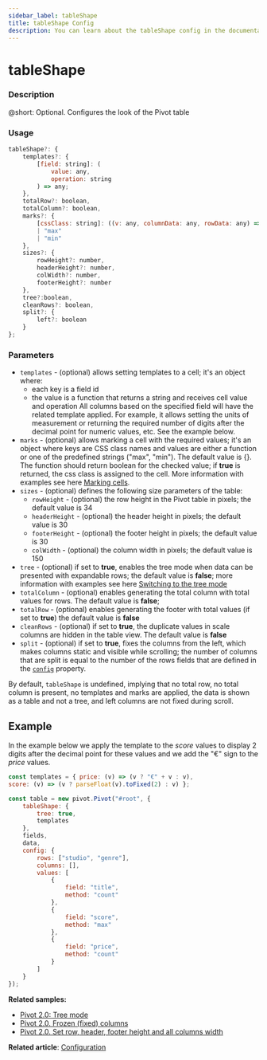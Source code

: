 ```yaml
---
sidebar_label: tableShape
title: tableShape Config
description: You can learn about the tableShape config in the documentation of the DHTMLX JavaScript Pivot library. Browse developer guides and API reference, try out code examples and live demos, and download a free 30-day evaluation version of DHTMLX Pivot.
---
```


# tableShape

### Description

@short: Optional. Configures the look of the Pivot table 

### Usage

~~~jsx
tableShape?: {
    templates?: {
        [field: string]: (
            value: any,
            operation: string
        ) => any;
    },
    totalRow?: boolean,
    totalColumn?: boolean,
    marks?: {
        [cssClass: string]: ((v: any, columnData: any, rowData: any) => boolean)
        | "max" 
        | "min"
    },
    sizes?: {
        rowHeight?: number,
        headerHeight?: number,
        colWidth?: number,
        footerHeight?: number
    },
    tree?:boolean,
    cleanRows?: boolean,
    split?: {
        left?: boolean
    }
};
~~~

### Parameters

- `templates` -  (optional) allows setting templates to a cell; it's an object where:
  - each key is a field id
  - the value is a function that returns a string and receives cell value and operation 
 All columns based on the specified field will have the related template applied. For example, it allows setting the units of measurement or returning the required number of digits after the decimal point for numeric values, etc. See the example below. 
- `marks` - (optional) allows marking a cell with the required values; it's an object where keys are CSS class names and values are either a function or one of the predefined strings ("max", "min"). The default value is {}. The function should return boolean for the checked value; if **true** is returned, the css class is assigned to the cell. More information with examples see here [Marking cells](/guides/stylization#cell-style).
- `sizes` - (optional) defines the following size parameters of the table: 
  - `rowHeight` - (optional) the row height in the Pivot table in pixels; the default value is 34
  - `headerHeight` - (optional) the header height in pixels; the default value is 30
  - `footerHeight` - (optional) the footer height in pixels; the default value is 30
  - `colWidth` - (optional) the column width in pixels; the default value is 150
- `tree` - (optional) if set to **true**, enables the tree mode when data can be presented with expandable rows; the default value is **false**; more information with examples see here [Switching to the tree mode](/guides/configuration/#enabling-the-tree-mode)
- `totalColumn` - (optional) enables generating the total column with total values for rows. The default value is **false**; 
- `totalRow` - (optional) enables generating the footer with total values (if set to **true**) the default value is **false**
- `cleanRows` - (optional) if set to **true**, the duplicate values in scale columns are hidden in the table view. The default value is **false**
- `split` - (optional) if set to **true**, fixes the columns from the left, which makes columns static and visible while scrolling; the number of columns that are split is equal to the number of the rows fields that are defined in the [`config`](/api/config/config-property) property.

By default, `tableShape` is undefined, implying that no total row, no total column is present, no templates and marks are applied, the data is shown as a table and not a tree, and left columns are not fixed during scroll.

## Example

In the example below we apply the template to the *score* values to display 2 digits after the decimal point for these values and we add the "€" sign to the *price* values.

~~~jsx {5-8}
const templates = { price: (v) => (v ? "€" + v : v),
score: (v) => (v ? parseFloat(v).toFixed(2) : v) };

const table = new pivot.Pivot("#root", {
    tableShape: {
        tree: true,
        templates
    },
    fields,
    data,
    config: {
        rows: ["studio", "genre"],
        columns: [],
        values: [
            {
                field: "title",
                method: "count"
            },
            {
                field: "score",
                method: "max"
            },
            {
                field: "price",
                method: "count"
            }
        ]
    }
});
~~~

**Related samples:**
- [Pivot 2.0: Tree mode](https://snippet.dhtmlx.com/6ylkoukn)
- [Pivot 2.0. Frozen (fixed) columns](https://snippet.dhtmlx.com/lahf729o)
- [Pivot 2.0. Set row, header, footer height and all columns width](https://snippet.dhtmlx.com/x46uyfy9)

**Related article**: [Configuration](/guides/configuration)
